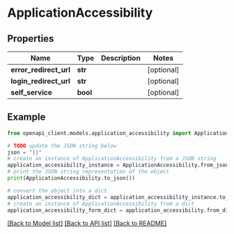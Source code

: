 # ApplicationAccessibility


## Properties

Name | Type | Description | Notes
------------ | ------------- | ------------- | -------------
**error_redirect_url** | **str** |  | [optional] 
**login_redirect_url** | **str** |  | [optional] 
**self_service** | **bool** |  | [optional] 

## Example

```python
from openapi_client.models.application_accessibility import ApplicationAccessibility

# TODO update the JSON string below
json = "{}"
# create an instance of ApplicationAccessibility from a JSON string
application_accessibility_instance = ApplicationAccessibility.from_json(json)
# print the JSON string representation of the object
print(ApplicationAccessibility.to_json())

# convert the object into a dict
application_accessibility_dict = application_accessibility_instance.to_dict()
# create an instance of ApplicationAccessibility from a dict
application_accessibility_form_dict = application_accessibility.from_dict(application_accessibility_dict)
```
[[Back to Model list]](../README.md#documentation-for-models) [[Back to API list]](../README.md#documentation-for-api-endpoints) [[Back to README]](../README.md)


